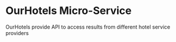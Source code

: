 # OurHotels Micro-Service
OurHotels provide API to access results from different hotel service providers
